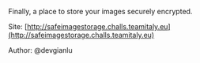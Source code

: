 Finally, a place to store your images securely encrypted.

Site: [http://safeimagestorage.challs.teamitaly.eu](http://safeimagestorage.challs.teamitaly.eu)

Author: @devgianlu